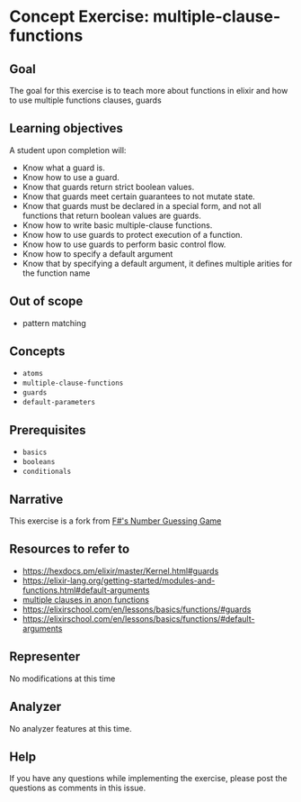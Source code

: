 # Concept Exercise: multiple-clause-functions

## Goal

The goal for this exercise is to teach more about functions in elixir and how to use multiple functions clauses, guards

## Learning objectives

A student upon completion will:

- Know what a guard is.
- Know how to use a guard.
- Know that guards return strict boolean values.
- Know that guards meet certain guarantees to not mutate state.
- Know that guards must be declared in a special form, and not all functions that return boolean values are guards.
- Know how to write basic multiple-clause functions.
- Know how to use guards to protect execution of a function.
- Know how to use guards to perform basic control flow.
- Know how to specify a default argument
- Know that by specifying a default argument, it defines multiple arities for the function name

## Out of scope

- pattern matching

## Concepts

- `atoms`
- `multiple-clause-functions`
- `guards`
- `default-parameters`

## Prerequisites

- `basics`
- `booleans`
- `conditionals`

## Narrative

This exercise is a fork from [F#'s Number Guessing Game](https://github.com/exercism/v3/blob/master/languages/fsharp/exercises/concept/pattern-matching/.docs/instructions.md)

## Resources to refer to

- <https://hexdocs.pm/elixir/master/Kernel.html#guards>
- <https://elixir-lang.org/getting-started/modules-and-functions.html#default-arguments>
- [multiple clauses in anon functions](https://til.hashrocket.com/posts/36c6d2684e-defining-multiple-clauses-in-an-anonymous-function)
- <https://elixirschool.com/en/lessons/basics/functions/#guards>
- <https://elixirschool.com/en/lessons/basics/functions/#default-arguments>

## Representer

No modifications at this time

## Analyzer

No analyzer features at this time.

## Help

If you have any questions while implementing the exercise, please post the questions as comments in this issue.
